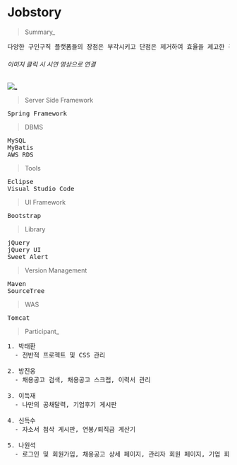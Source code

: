 # Jobstory

> Summary_
<pre>
다양한 구인구직 플랫폼들의 장점은 부각시키고 단점은 제거하여 효율을 제고한 구인구직 사이트
</pre>

###### 이미지 클릭 시 시연 영상으로 연결
[![_](https://user-images.githubusercontent.com/43169472/50580182-eca6a580-0e8e-11e9-8f71-529abe5099d8.PNG)](https://www.youtube.com/watch?v=1LxRe6rdy_c&t=20s)

> Server Side Framework
<pre>
Spring Framework
</pre>

> DBMS
<pre>
MySQL
MyBatis 
AWS RDS
</pre>  

> Tools
<pre>
Eclipse
Visual Studio Code
</pre>

> UI Framework
<pre>
Bootstrap
</pre>

> Library
<pre>
jQuery
jQuery UI
Sweet Alert
</pre>

> Version Management
<pre>
Maven
SourceTree
</pre>

> WAS
<pre>
Tomcat
</pre>

> Participant_
<pre>
1. 박태환
  - 전반적 프로젝트 및 CSS 관리
  
2. 방진웅
  - 채용공고 검색, 채용공고 스크랩, 이력서 관리
  
3. 이득재
  - 나만의 공채달력, 기업후기 게시판
  
4. 신득수
  - 자소서 첨삭 게시판, 연봉/퇴직금 계산기
  
5. 나원석
  - 로그인 및 회원가입, 채용공고 상세 페이지, 관리자 회원 페이지, 기업 회원 페이지
</pre>




